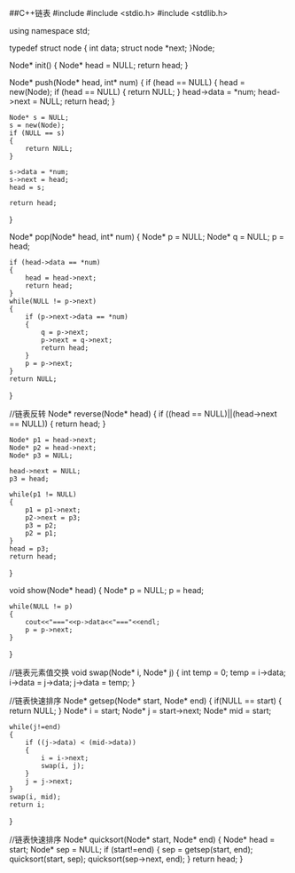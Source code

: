 ##C++链表
#include <iostream>
#include <stdio.h>
#include <stdlib.h>

using namespace std;

typedef struct node
{
	int data;
	struct node *next;
}Node;

Node* init()
{
	Node* head = NULL;
	return head;
}

Node* push(Node* head, int* num)
{
	if (head == NULL)
	{
		head = new(Node);
		if (head == NULL)
		{
			return NULL;
		}
		head->data = *num;
		head->next = NULL;
		return head;
	}

	Node* s = NULL;
	s = new(Node);
	if (NULL == s)
	{
		return NULL;
	}

	s->data = *num;
	s->next = head;
	head = s;

	return head;
}

Node* pop(Node* head, int* num)
{
	Node* p = NULL;
	Node* q = NULL;
	p = head;

	if (head->data == *num)
	{
		head = head->next;
		return head;
	}
	while(NULL != p->next)
	{
		if (p->next->data == *num)
		{
			q = p->next;
			p->next = q->next;
			return head;
		}
		p = p->next;
	}
	return NULL;
}

//链表反转
Node* reverse(Node* head)
{
	if ((head == NULL)||(head->next == NULL))
	{
		return head;
	}

	Node* p1 = head->next;
	Node* p2 = head->next;
	Node* p3 = NULL;

	head->next = NULL;
	p3 = head;

	while(p1 != NULL)
	{
		p1 = p1->next;
		p2->next = p3;
		p3 = p2;
		p2 = p1;
	}
	head = p3;
	return head;
}

void show(Node* head)
{
	Node* p = NULL;
	p = head;

	while(NULL != p)
	{
		cout<<"==="<<p->data<<"==="<<endl;
		p = p->next;
	}
}

//链表元素值交换
void swap(Node* i, Node* j) 
{
	int temp = 0;
	temp = i->data;
	i->data = j->data;
	j->data = temp;
}

//链表快速排序
Node* getsep(Node* start, Node* end)
{
	if(NULL == start)
	{
		return NULL;
	}
	Node* i = start;
	Node* j = start->next;
	Node* mid = start;

	while(j!=end)
	{
		if ((j->data) < (mid->data))
		{
			i = i->next;
			swap(i, j);
		}
		j = j->next;
	}
	swap(i, mid);
	return i;
}

//链表快速排序
Node* quicksort(Node* start, Node* end)
{
	Node* head = start;
	Node* sep = NULL;
	if (start!=end)
	{
		sep = getsep(start, end);
		quicksort(start, sep);
		quicksort(sep->next, end);
	}
	return head;
}
